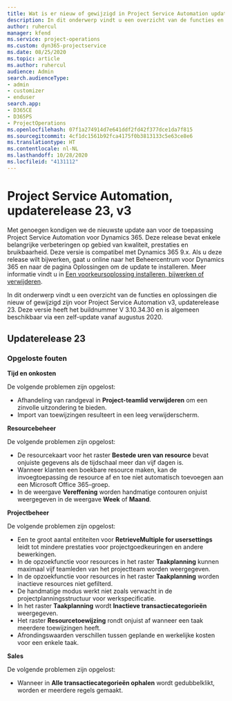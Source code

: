 ```yaml
---
title: Wat is er nieuw of gewijzigd in Project Service Automation updaterelease 23, v3
description: In dit onderwerp vindt u een overzicht van de functies en oplossingen die beschikbaar zijn voor Project Service Automation updaterelease 23, v3.
author: ruhercul
manager: kfend
ms.service: project-operations
ms.custom: dyn365-projectservice
ms.date: 08/25/2020
ms.topic: article
ms.author: ruhercul
audience: Admin
search.audienceType:
- admin
- customizer
- enduser
search.app:
- D365CE
- D365PS
- ProjectOperations
ms.openlocfilehash: 07f1a274914d7e641ddf2fd42f377dce1da7f815
ms.sourcegitcommit: 4cf1dc1561b92fca4175f0b3813133c5e63ce8e6
ms.translationtype: HT
ms.contentlocale: nl-NL
ms.lasthandoff: 10/28/2020
ms.locfileid: "4131112"
---
```

# <a name="project-service-automation-update-release-23-v3"></a>Project Service Automation, updaterelease 23, v3

Met genoegen kondigen we de nieuwste update aan voor de toepassing Project Service Automation voor Dynamics 365. Deze release bevat enkele belangrijke verbeteringen op gebied van kwaliteit, prestaties en bruikbaarheid. Deze versie is compatibel met Dynamics 365 9.x. Als u deze release wilt bijwerken, gaat u online naar het Beheercentrum voor Dynamics 365 en naar de pagina Oplossingen om de update te installeren. Meer informatie vindt u in [Een voorkeursoplossing installeren, bijwerken of verwijderen](https://docs.microsoft.com/power-platform/admin/install-remove-preferred-solution).

In dit onderwerp vindt u een overzicht van de functies en oplossingen die nieuw of gewijzigd zijn voor Project Service Automation v3, updaterelease 23. Deze versie heeft het buildnummer V 3.10.34.30 en is algemeen beschikbaar via een zelf-update vanaf augustus 2020.

## <a name="update-release-23"></a>Updaterelease 23

### <a name="bug-fixes"></a>Opgeloste fouten

**Tijd en onkosten**

De volgende problemen zijn opgelost:
- Afhandeling van randgeval in **Project-teamlid verwijderen** om een zinvolle uitzondering te bieden.
- Import van toewijzingen resulteert in een leeg verwijderscherm.

**Resourcebeheer**

De volgende problemen zijn opgelost:

- De resourcekaart voor het raster **Bestede uren van resource** bevat onjuiste gegevens als de tijdschaal meer dan vijf dagen is.
- Wanneer klanten een boekbare resource maken, kan de invoegtoepassing de resource af en toe niet automatisch toevoegen aan een Microsoft Office 365-groep.
- In de weergave **Vereffening** worden handmatige contouren onjuist weergegeven in de weergave **Week** of **Maand**.

**Projectbeheer**

De volgende problemen zijn opgelost:

- Een te groot aantal entiteiten voor **RetrieveMultiple for usersettings** leidt tot mindere prestaties voor projectgoedkeuringen en andere bewerkingen.
- In de opzoekfunctie voor resources in het raster **Taakplanning** kunnen maximaal vijf teamleden van het projectteam worden weergegeven. 
- In de opzoekfunctie voor resources in het raster **Taakplanning** worden inactieve resources niet gefilterd.
- De handmatige modus werkt niet zoals verwacht in de projectplanningsstructuur voor werkspecificatie.
- In het raster **Taakplanning** wordt **Inactieve transactiecategorieën** weergegeven.
- Het raster **Resourcetoewijzing** rondt onjuist af wanneer een taak meerdere toewijzingen heeft.
- Afrondingswaarden verschillen tussen geplande en werkelijke kosten voor een enkele taak.

**Sales**

De volgende problemen zijn opgelost:

- Wanneer in **Alle transactiecategorieën ophalen** wordt gedubbelklikt, worden er meerdere regels gemaakt.
